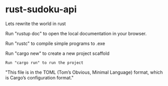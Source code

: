 # rust-sudoku-api
Lets rewrite the world in rust

<p>Run "rustup doc" to open the local documentation in your browser.</p>

<p>Run "rustc" to compile simple programs to .exe</p>

<p>Run "cargo new" to create a new project scaffold</p>

<code>Run "cargo run" to run the project</code>

<quote>"This file is in the TOML (Tom’s Obvious, Minimal Language) format, which is Cargo’s configuration format."</quote>
